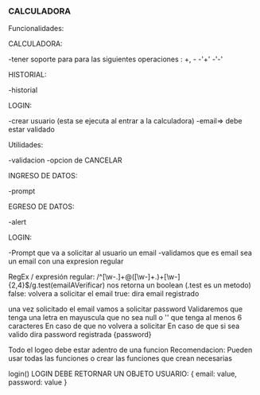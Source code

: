 ### CALCULADORA

Funcionalidades:

CALCULADORA:

-tener soporte para para las siguientes operaciones : +, -
        -'+'
        -'-'

HISTORIAL:

-historial

LOGIN: 

-crear usuario (esta se ejecuta al entrar a la calculadora)
        -email=> debe estar validado


Utilidades:

-validacion
-opcion de CANCELAR

INGRESO DE DATOS:

-prompt

EGRESO DE DATOS:

-alert

LOGIN:

-Prompt que va a solicitar al usuario un email
-validamos que es email sea un email con una expresion regular

RegEx / expresión regular:
/^[\w-\.]+@([\w-]+\.)+[\w-]{2,4}$/g.test(emailAVerificar)  nos retorna un boolean (.test es un metodo)
false: volvera a solicitar el email
true: dira email registrado

una vez solicitado el email vamos a solicitar password
Validaremos que tenga una letra en mayuscula
que no sea null o ''
que tenga al menos 6 caracteres
En caso de que no volvera a solicitar
En caso de que si sea valido dira password registrada {password}

Todo el logeo debe estar adentro de una funcion 
Recomendacion:
Pueden usar todas las funciones o crear las funciones que crean necesarias

login()  LOGIN DEBE RETORNAR UN OBJETO USUARIO:
{
    email: value,
    password: value
}

